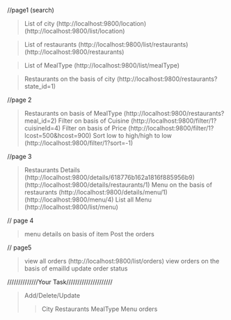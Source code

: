 //page1 (search)

> List of city
(http://localhost:9800/location)
(http://localhost:9800/list/location)

> List of restaurants
(http://localhost:9800/list/restaurants)
(http://localhost:9800/restaurants)

> List of MealType
(http://localhost:9800/list/mealType)

> Restaurants on the basis of city
(http://localhost:9800/restaurants?state_id=1)

//page 2

> Restaurants on basis of MealType
(http://localhost:9800/restaurants?meal_id=2)
> Filter on basis of Cuisine
(http://localhost:9800/filter/1?cuisineId=4)
> Filter on basis of Price
(http://localhost:9800/filter/1?lcost=500&hcost=900)
> Sort low to high/high to low
(http://localhost:9800/filter/1?sort=-1)

//page 3
> Restaurants Details
(http://localhost:9800/details/618776b162a1816f885956b9)
(http://localhost:9800/details/restaurants/1)
> Menu on the basis of restaurants
(http://localhost:9800/details/menu/1)
(http://localhost:9800/menu/4)
> List all Menu
(http://localhost:9800/list/menu)

// page 4
> menu details on basis of item
> Post the orders

// page5
> view all orders
(http://localhost:9800/list/orders)
> view orders on the basis of emailId
> update order status

//////////////Your Task/////////////////////
> Add/Delete/Update
>> City
>> Restaurants
>> MealType
>> Menu
>> orders